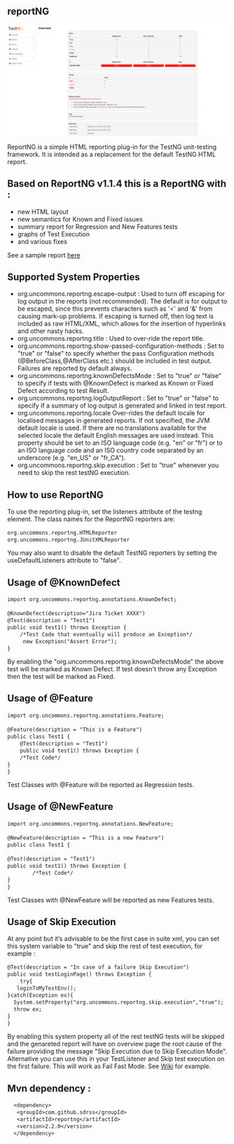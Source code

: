 ## reportNG ##

![](https://github.com/sdrss/test/blob/master/SampleOverview.png)
 
ReportNG is a simple HTML reporting plug-in for the TestNG unit-testing framework. It is intended as a replacement for the default TestNG HTML report.

## Based on ReportNG v1.1.4 this is a ReportNG with : ##
 - new HTML layout
 - new semantics for Known and Fixed issues
 - summary report for Regression and New Features tests
 - graphs of Test Execution
 - and various fixes
 
See a sample report [here](https://sdrss.github.io/test/)
  
 ## Supported System Properties ##
 * org.uncommons.reportng.escape-output : Used to turn off escaping for log output in the reports (not recommended). The default is for output to be escaped, since this prevents characters such as '<' and '&' from causing mark-up problems. If escaping is turned off, then log text is included as raw HTML/XML, which allows for the insertion of hyperlinks and other nasty hacks.
 * org.uncommons.reportng.title : Used to over-ride the report title.
 * org.uncommons.reportng.show-passed-configuration-methods : Set to "true" or "false" to specify whether the pass Configuration methods (@BeforeClass,@AfterClass etc.) should be included in test output. Failures are reported by default always.
 * org.uncommons.reportng.knownDefectsMode : Set to "true" or "false" to specify if tests with @KnownDefect is marked as Known or Fixed Defect according to test Result.
 * org.uncommons.reportng.logOutputReport : Set to "true" or "false" to specify if a summary of log output is generated and linked in test report.
 * org.uncommons.reportng.locale
Over-rides the default locale for localised messages in generated reports. If not specified, the JVM default locale is used. If there are no translations available for the selected locale the default English messages are used instead. This property should be set to an ISO language code (e.g. "en" or "fr") or to an ISO language code and an ISO country code separated by an underscore (e.g. "en_US" or "fr_CA").
 * org.uncommons.reportng.skip.execution : Set to "true" whenever you need to skip the rest testNG execution.
 
 ## How to use ReportNG ##
 
 To use the reporting plug-in, set the listeners attribute of the testng element. The class names for the ReportNG reporters are:

    org.uncommons.reportng.HTMLReporter
    org.uncommons.reportng.JUnitXMLReporter
 You may also want to disable the default TestNG reporters by setting the useDefaultListeners attribute to "false".

 ## Usage of @KnownDefect

    import org.uncommons.reportng.annotations.KnownDefect;
    
    @KnownDefect(description="Jira Ticket XXXX")
    @Test(description = "Test1")
    public void test1() throws Exception {
        /*Test Code that eventually will produce an Exception*/
	     new Exception("Assert Error");
    }
    
  By enabling the "org.uncommons.reportng.knownDefectsMode" the above test will be marked as Known Defect.
  If test doesn't throw any Exception then the test will be marked as Fixed.
    
 ## Usage of @Feature
 
    import org.uncommons.reportng.annotations.Feature;
    
    @Feature(description = "This is a Feature")
    public class Test1 {
    	@Test(description = "Test1")
    	public void test1() throws Exception {
		/*Test Code*/
	}
    }
     
   Test Classes with @Feature will be reported as Regression tests.
     
  ## Usage of @NewFeature
    
    import org.uncommons.reportng.annotations.NewFeature;
     
    @NewFeature(description = "This is a new Feature")
    public class Test1 {
    	
	@Test(description = "Test1")
	public void test1() throws Exception {
        	/*Test Code*/
	}
    }
     
   Test Classes with @NewFeature will be reported as new Features tests.

  ## Usage of Skip Execution
   At any point but it’s advisable to be the first case in suite xml, you can set this system variable to "true" and skip the rest of  test execution, for example :
   
    @Test(description = "In case of a failure Skip Execution")
    public void testLoginPage() throws Exception {
        try{
	   loginToMyTestEnv();
	}catch(Exception ex){
	  System.setProperty("org.uncommons.reportng.skip.execution","true");
	  throw ex;
	}
    }
    
  By enabling this system property all of the rest testNG tests will be skipped and the genareted report will have on overview page the root cause of the failure providing the message "Skip Execution due to Skip Execution Mode".
  Alternative you can use this in your TestListener and Skip test execution on the first failure. This will work as Fail Fast Mode. See [Wiki](https://github.com/sdrss/reportNG/wiki) for example.
     
 ## Mvn dependency : 
      
      <dependency>
	   <groupId>com.github.sdrss</groupId>
	   <artifactId>reportng</artifactId>
	   <version>2.2.0</version>
      </dependency>
